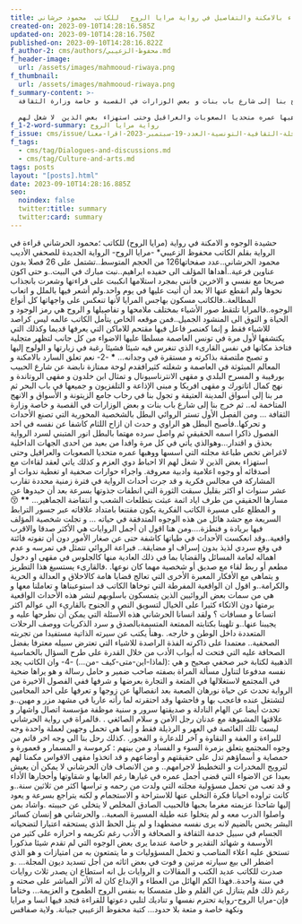 ```yaml
---
title: ااحتفاء بالامكنة والتفاصيل في رواية مرايا الروح   للكاتب  محمود حرشاني
created-on: 2023-09-10T14:28:16.585Z
updated-on: 2023-09-10T14:28:16.750Z
published-on: 2023-09-10T14:28:16.822Z
f_author-2: cms/authors/محفوظ-الزعيبي.md
f_header-image:
  url: /assets/images/mahmooud-riwaya.png
f_thumbnail:
  url: /assets/images/mahmooud-riwaya.png
f_summary-content: >-
  ثم خرج بنا إلى شارع باب بنات و بعض الوزارات في القصبة و خاصة وزارة الثقافة ...

  ومن الفصل الأول تستر الروائي البطل بالشخصية المحورية التي تصنع الأحداث و تحركها..فأصبح البطل هو الراوي و حدث ان ازاح اللثام كاشفا عن نفسه في احد الفصول ذاكرا اسمه الحقيقي ثم واصل سرده مهتما بالبطل انور  المتبني لسرد الرواية بحذق و اقتدار...وهوالذي يأتي في كل مرة وافدا من  بعيد  من احدى الجهات الداخلية  لاغراض تخص طباعة مجلته   التي اسسها ووهبها عمره متحديا الصعوبات والعراقيل وحتى استهزاء بعض الذين  لا شغل لهم
f_1-2-word-summary: رواية مرايا الروح
f_issue: cms/issue/مجلة-الثقافية-التونسية-العدد-19-سبتمبر-2023-اقرا-معنا.md
f_tags:
  - cms/tag/Dialogues-and-discussions.md
  - cms/tag/Culture-and-arts.md
tags: posts
layout: "[posts].html"
date: 2023-09-10T14:28:16.885Z
seo:
  noindex: false
  twitter:title: summary
  twitter:card: summary
---
```

حشيدة الوجوه و الامكنة في رواية (مرايا الروح) للكاتب ؛محمود الحرشاني قراءة في الرواية بقلم الكاتب محفوظ الزعيبي* -مرايا الروح- الرواية الجديدة للصحفي الأديب محمود الحرشاني..عدد صفحاتها126 من الحجم المتوسط..تشتمل على 26 فصلا بدون عناوين فرعية..أهداها المؤلف الى حفيده ابراهيم..نبت مبارك في البيت..و حتى اكون صريحا مع نفسي و الاخرين فانني بمجرد استلامها انكببت على قراءتها وشعرت بانجذاب نحوها ولم انقطع عنها الا بعد أن أتيت عليها في يوم واحد.ولم أشعر فيها بالملل و اتعاب المطالعة..فالكاتب مسكون بهاجس المرايا لأنها تنعكس على واجهاتها كل أنواع الوجوه..فالمرايا تلتقط صور الأشياء بمختلف ملامحها و تفاصيلها و الروح هي رمز الوجود و الحياة و التوق الى المنشود الجميل..فمن موقعه الخاص يتأمل الكاتب عالمه ليس كراصد للاشياء فقط و إنما كعنصر فاعل فيها مقتحم للاماكن التي يعرفها قديما وكذلك التي يكتشفها لأول مرة في تونس العاصمة مسلطا عليها الاضواء من كل جانب   لتظهر متجلية فتاخذ مكانها في نفس القارىء الذي تنغرس فيه شيئا فشيئا رغبة في زيارتها و الولوج إليها و تصبح ملتصقة بذاكرته و مستقرة في وجدانه... **\*** -2- نعم تعلق السارد بالامكنة و المعالم المبثوثة في العاصمة و شغلته كثيرافقدم لوحة ممتازة نابضة عن شارع الحبيب بورقيبة و المسرح البلدي و مقهى الانترناسيونال و تمثال ابن خلدون و مقهى الروتاندة  و نهج كمال اتاتورك و مقهى افريكا و مبنى الإذاعة و التلفزيون و جميعها في باب البحر ثم مر بنا إلى أسواق المدينة العتيقة و تجول بنا في  رحاب جامع الزيتونة و الأسواق  و الانهج المتاخمة له.. ثم خرج بنا إلى شارع باب بنات و بعض الوزارات في القصبة و خاصة وزارة الثقافة ... ومن الفصل الأول تستر الروائي البطل بالشخصية المحورية التي تصنع الأحداث و تحركها..فأصبح البطل هو الراوي و حدث ان ازاح اللثام كاشفا عن نفسه في احد الفصول ذاكرا اسمه الحقيقي ثم واصل سرده مهتما بالبطل انور  المتبني لسرد الرواية بحذق و اقتدار...وهوالذي يأتي في كل مرة وافدا من  بعيد  من احدى الجهات الداخلية  لاغراض تخص طباعة مجلته   التي اسسها ووهبها عمره متحديا الصعوبات والعراقيل وحتى استهزاء بعض الذين  لا شغل لهم الا احباط دوي العزم  و  كذلك ياتي  لعقد  لقاءات مع أصدقائه أو وجوه اعلامية وادبية معروفة. واجراء حوارات صحفية او تغطية ندوات  او  المشاركة في مجالس فكرية و قد جرت أحداث الرواية في فترة زمنية محددة تقارب عشر سنوات او اكثر بقليل سبقت الثورة التي انطفات جذوتها بسرعة بعد أن حيدوها عن مسارها الحقيقي من طرف اياد اثمة عبثت بتطلعات الشعب و انتفاضة الجماهير... **\*\*** 😚 و المطلع على  مسيرة الكاتب  الفكرية يكون مقتنعا بامتداد علاقاته عبر جسور الترابط السريعة مع حشد هائل من هذه الوجوه المتدفقة في حياته ... و  تجلت شخصية المؤلف فيها بريادة و فنطزة....ومن هنا اقول ان أجمل الروايات هي الأكثر صدقا والاقرب واقعية..وقد انعكست الأحداث في طياتها كاشفة حتى عن صغار الأمور دون أن تفوته فائتة في وقع سردي لذيذ بدون إسراف او مضايقة.. فبراعة الروائي تتمثل في تمرسه و عدم اهماله لعامة المسائل والقضايا بما في ذلك العادية منها كالجلوس في مقهى  او دخول مطعم أو ربط لقاء مع صديق أو شخصية مهما كان نوعها. .فالقارىء يستسيغ هذا التطريز و يتماهى مع الأفكار المعبرة الأخرى التي تعالج قضايا هامة كالاخلاق و العدالة و الحرية والكرامة..و اقول ان الواقعية المفرطة التي توخاها الكاتب قد استوعبناها و تعاملنا معها و هي من سمات بعض الروائيين الذين يتمسكون باسلوبهم لنشر هذه الأحداث الواقعية برمتها دون الاتكاء كثيرا على الخيال لتسويق النص و الجنوح بالقارىء الى عوالم اكثر اتساعا و مسافات ؟ ولقد انسانا الحرشاني هذه الأسئلة التي يمكن أن نطرحها عليه و يجيبنا عنها..و تلهينا بكتابته الممتعة المتسمةبالصدق  و سرد الذكريات ووصف الرحلات المتعددة داخل الوطن و خارجه. .وهنأ يكتب عن سيرته الذاتية مستفيدا من تجربته الصحفية..  معتمدا على ذاكرته الفذة الراصدة للاشياء التي تعترض سبيله معترفا بفضل الصحافة عليه التي فتحت له أبواب الأدب من خلال القدرة على طرح السؤال بالخماسية الذهبية لكتابة خبر صحفي صحيح و هي :(لماذا-اين-متى-كيف -من...) -4- وان الكاتب يجد نفسه مدفوعا لتناول مسألة المراة بصفته صاحب ضمير  و حامل رسالة و هو يراها ضحية في المجتمع لاستغلالها في المتعة  و التجارة بعرضها و شرفها ففي الفصول الاخيرة من الرواية تحدث عن حياة نورهان الصعبة بعد انفصالها عن زوجها و تعرفها على احد المحامين لتشتغل عنده فاعجب بها و فاحشها وقد احتقرته لما رأته عاريا في مشهد مزر و مهين..و تحدث أيضا عن الهام النادلة و صديقتها سرور و سنية موظفة   مؤسسة اتصال واشهار   و علاقتها المشبوهة مع عدنان رجل الأمن و سلام الصائغي . .فالمراة في رواية الحرشاني ليست تلك الغائصة في العهر و الرذيلة فقط و إنما هي تحمل وجهين لعملة واحدة وجه للبراءة و العفة و النقاوة و آخر للدعارة و الفجور. .كذلك رحل بنا الى وجه اخر قاتم من وجوه المجتمع يتعلق بزمرة السوء و الفساد و من بينهم : كرموسة و المسمار و قعمورة و حمصاية و أسماؤهم تدل على حقيقتهم و أوضاعهم و قد اتخذوا مقهى الاقواس مكمنا لهم لترويج المخدرات و التخطيط لاجرامهم.. و من الانصاف  فان الحرشاني لا يمكن أن يعيش بعيدا عن الاضواء  التي قضى أجمل عمره في غيارها رغم العابها و شقاوتها  وأحجارها الأداء و قد تعب من تحمل مسؤولية مجلته التي ولدت من رحمه و تراسها اكثر من ثلاثين سنة..و كانت تراوده احيانا فكرة التخلي عنها للاستراحة و الاستجمام و لكنه يتراجع بسرعة و يعود إليها شاحذا عزيمته مغرما بحبها فالحبيب الصادق المخلص لا يتخلى عن حبيبته .واشاد بمن  واصلوا الدرب معه و لم يتخلوا عنه طيلة المسيرة الصعبة.. والحرشاني هو إنسان كسائر البشر يحس بالضيم لانه يرى نفسه مضطهدا و لم ينل الحظ الذي يستحقه اعتبارا لتضحياته الجسام في سبيل خدمة الثقافة و الصحافة و الأدب رغم تكريمه و احرازه على كثير من الأوسمة و شهائد التقدير و خاصة عندما يرى بعض الوجوه التي لم تقدم شيئا مذكورا تستحق عليه اعلاء المناصب و تحمل المسؤوليات و ما يتمتعون به من امتيازات و هو الذي اضطر الى بيع سيارته مرتين  و فوت في بعض اثاثه من أجل تسديد ديون المجلة... .و صدرت للكاتب عديد الكتب و المقالات و الروايات بل انه استطاع ان يصدر ثلاث روايات في سنة واحدة..فهذا الكم الهائل من العطاء و الإبداع كان له الأثر المباشر على صحته و رغم ذلك فلم يتنازل عن القلم و ظل متمسكا به بنفس الروح الطموح و العزيمة... وختاما فإن-مرايا الروح-رواية تحترم نفسها و تناديك لتلبي دعوتها للقراءة فتجد فيها انسا و مرايا ونكهة خاصة و متعة بلا  حدود... كتبة محفوظ الزعيبي جبيانة. ولاية صفاقس